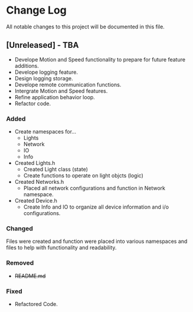 
# Change Log
All notable changes to this project will be documented in this file.
<!--  
The format is based on [Keep a Changelog](http://keepachangelog.com/)
and this project adheres to [Semantic Versioning](http://semver.org/).
  -->
## [Unreleased] - TBA
 
- Develope Motion and Speed functionality to prepare for future feature additions.
- Develope logging feature.
- Design logging storage.
- Develope remote communication functions.
- Intergrate Motion and Speed features.
- Refine application behavior loop.
- Refactor code.
 
### Added
   
- Create namespaces for...
  - Lights
  - Network
  - IO 
  - Info
- Created Lights.h
  - Created Light class (state)
  - Create functions to operate on light objcts (logic)
- Created Networks.h
  - Placed all network configurations and function in Network namespace.
- Created Device.h
  - Create Info and IO to organize all device information and i/o configurations.
  
### Changed

Files were created and function were placed into various namespaces and files to help with functionality and readability.
 
<!-- ### Deprecated  -->
  
### Removed 

- ~~README.md~~

### Fixed
 
- Refactored Code.
